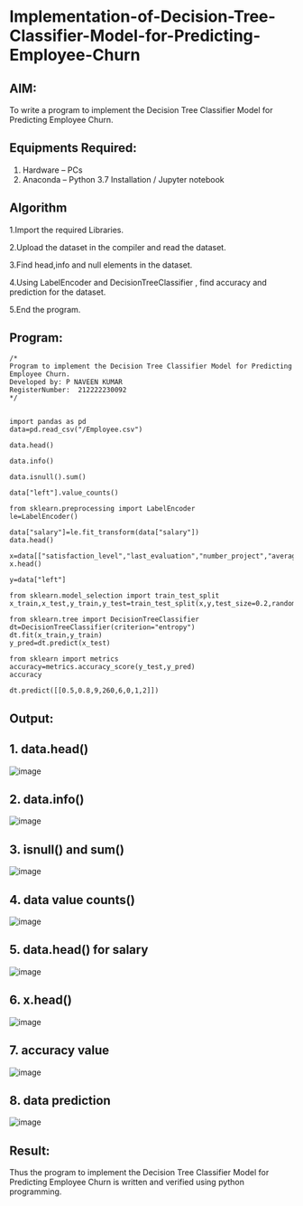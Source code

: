 # Implementation-of-Decision-Tree-Classifier-Model-for-Predicting-Employee-Churn

## AIM:
To write a program to implement the Decision Tree Classifier Model for Predicting Employee Churn.

## Equipments Required:
1. Hardware – PCs
2. Anaconda – Python 3.7 Installation / Jupyter notebook

## Algorithm
1.Import the required Libraries.

2.Upload the dataset in the compiler and read the dataset.

3.Find head,info and null elements in the dataset.

4.Using LabelEncoder and DecisionTreeClassifier , find accuracy and prediction for the dataset.

5.End the program.

## Program:
```
/*
Program to implement the Decision Tree Classifier Model for Predicting Employee Churn.
Developed by: P NAVEEN KUMAR
RegisterNumber:  212222230092
*/
```
```

import pandas as pd
data=pd.read_csv("/Employee.csv")

data.head()

data.info()

data.isnull().sum()

data["left"].value_counts()

from sklearn.preprocessing import LabelEncoder
le=LabelEncoder()

data["salary"]=le.fit_transform(data["salary"])
data.head()

x=data[["satisfaction_level","last_evaluation","number_project","average_montly_hours","time_spend_company","Work_accident","promotion_last_5years","salary"]]
x.head()

y=data["left"]

from sklearn.model_selection import train_test_split
x_train,x_test,y_train,y_test=train_test_split(x,y,test_size=0.2,random_state=100)

from sklearn.tree import DecisionTreeClassifier
dt=DecisionTreeClassifier(criterion="entropy")
dt.fit(x_train,y_train)
y_pred=dt.predict(x_test)

from sklearn import metrics
accuracy=metrics.accuracy_score(y_test,y_pred)
accuracy

dt.predict([[0.5,0.8,9,260,6,0,1,2]])
```


## Output:
## 1. data.head()
![image](https://github.com/Naveen22009215/Implementation-of-Decision-Tree-Classifier-Model-for-Predicting-Employee-Churn/assets/119401470/3247917a-81c9-4179-a67b-67b3cbd229e8)

## 2. data.info()
![image](https://github.com/Naveen22009215/Implementation-of-Decision-Tree-Classifier-Model-for-Predicting-Employee-Churn/assets/119401470/c1d08b49-6158-4d7d-9199-d56895d8ae11)

## 3. isnull() and sum()
![image](https://github.com/Naveen22009215/Implementation-of-Decision-Tree-Classifier-Model-for-Predicting-Employee-Churn/assets/119401470/e8228dba-f7ca-4b27-9d12-61d6bffa9842)

## 4. data value counts()
![image](https://github.com/Naveen22009215/Implementation-of-Decision-Tree-Classifier-Model-for-Predicting-Employee-Churn/assets/119401470/1b3efcfb-14cb-463c-ba84-fc80000e57ac)

## 5. data.head() for salary
![image](https://github.com/Naveen22009215/Implementation-of-Decision-Tree-Classifier-Model-for-Predicting-Employee-Churn/assets/119401470/7afdcb07-343a-4a6c-83fd-1c9612c78305)

## 6. x.head()
![image](https://github.com/Naveen22009215/Implementation-of-Decision-Tree-Classifier-Model-for-Predicting-Employee-Churn/assets/119401470/86cf44f0-46cf-4471-9c2e-8f8989471088)

## 7. accuracy value
![image](https://github.com/Naveen22009215/Implementation-of-Decision-Tree-Classifier-Model-for-Predicting-Employee-Churn/assets/119401470/42e8ca08-8aac-4500-a3b9-32cdc8b31815)

## 8. data prediction
![image](https://github.com/Naveen22009215/Implementation-of-Decision-Tree-Classifier-Model-for-Predicting-Employee-Churn/assets/119401470/40cfe63a-9afd-421c-97db-90b08b21052e)




## Result:
Thus the program to implement the  Decision Tree Classifier Model for Predicting Employee Churn is written and verified using python programming.
